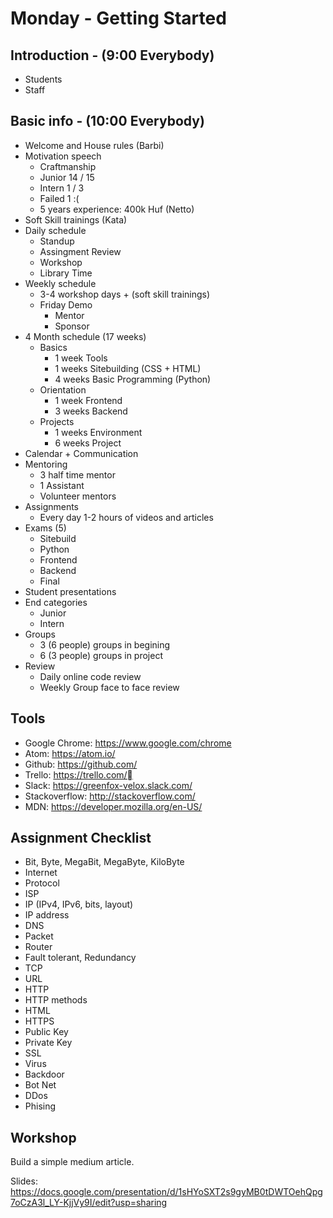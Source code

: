 # Monday - Getting Started

## Introduction - (9:00 Everybody)
- Students
- Staff

## Basic info - (10:00 Everybody)
- Welcome and House rules (Barbi)
- Motivation speech
  - Craftmanship
  - Junior 14 / 15
  - Intern 1 / 3
  - Failed 1 :(
  - 5 years experience: 400k Huf (Netto)
- Soft Skill trainings (Kata)
- Daily schedule
  - Standup
  - Assingment Review
  - Workshop
  - Library Time
- Weekly schedule
  - 3-4 workshop days + (soft skill trainings)
  - Friday Demo
    - Mentor
    - Sponsor
- 4 Month schedule (17 weeks)
  - Basics 
    - 1 week Tools
    - 1 weeks Sitebuilding (CSS + HTML)
    - 4 weeks Basic Programming (Python)
  - Orientation 
    - 1 week Frontend
    - 3 weeks Backend
  - Projects
    - 1 weeks Environment
    - 6 weeks Project
- Calendar + Communication
- Mentoring
  - 3 half time mentor
  - 1 Assistant
  - Volunteer mentors
- Assignments
  - Every day 1-2 hours of videos and articles
- Exams (5)
  - Sitebuild
  - Python
  - Frontend
  - Backend
  - Final
- Student presentations
- End categories
  - Junior
  - Intern
- Groups
  - 3 (6 people) groups in begining
  - 6 (3 people) groups in project
- Review
  - Daily online code review
  - Weekly Group face to face review

## Tools 
- Google Chrome: https://www.google.com/chrome
- Atom: https://atom.io/
- Github: https://github.com/
- Trello: https://trello.com/
- Slack: https://greenfox-velox.slack.com/
- Stackoverflow: http://stackoverflow.com/
- MDN: https://developer.mozilla.org/en-US/

## Assignment Checklist
- Bit, Byte, MegaBit, MegaByte, KiloByte
- Internet
- Protocol
- ISP
- IP (IPv4, IPv6, bits, layout)
- IP address
- DNS
- Packet
- Router
- Fault tolerant, Redundancy
- TCP
- URL
- HTTP
- HTTP methods
- HTML
- HTTPS
- Public Key
- Private Key
- SSL
- Virus
- Backdoor
- Bot Net
- DDos
- Phising

## Workshop
Build a simple medium article.

Slides: https://docs.google.com/presentation/d/1sHYoSXT2s9gyMB0tDWTOehQpg7oCzA3l_LY-KjjVy9I/edit?usp=sharing

